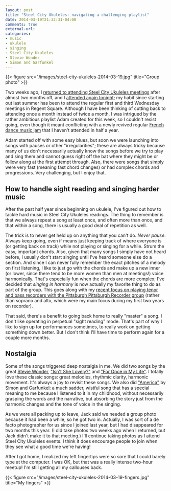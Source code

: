 ```yaml
---
layout: post
title: "Steel City Ukuleles: navigating a challenging playlist"
date: 2014-03-19T21:32:31-04:00
comments: true
external-url: 
categories: 
- music
- ukulele
- singing
- Steel City Ukuleles
- Stevie Wonder
- Simon and Garfunkel
---
```

{{< figure src="/images/steel-city-ukuleles-2014-03-19.jpg" title="Group photo" >}}

Two weeks ago, I [returned to attending Steel City Ukuleles meetings](/blog/2014/03/05/thoughts-on-returning-to-ukulele-after-almost-two-months-off/) after almost two months off, and I [attended again tonight](http://www.meetup.com/Steel-City-Ukuleles/events/158392572/); my habit since starting out last summer has been to attend the regular first and third Wednesday meetings in Regent Square. Although I have been thinking of cutting back to attending once a month instead of twice a month, I was intrigued by the rather ambitious playlist Adam created for this week, so I couldn't resist going, even though it meant conflicting with a newly revived regular [French dance music jam](/categories/french-dance/) that I haven't attended in half a year.

<!--more-->

Adam started off with some easy blues, but soon we were launching into songs with pauses or other "irregularities"; these are always tricky because many of us don't necessarily actually know the songs before we try to play and sing them and cannot guess right off the bat where they might be or follow along at the first attempt through. Also, there were songs that simply were very fast (meaning fast chord changes) or had complex chords and progressions. Very challenging, but I enjoy that.

## How to handle sight reading and singing harder music

After the past half year since beginning on ukulele, I've figured out how to tackle hard music in Steel City Ukuleles readings. The thing to remember is that we always repeat a song at least once, and often more than once, and that within a song, there is usually a good deal of repetition as well.

The trick is to never get held up on anything that you can't do. *Never pause*. Always keep going, even if means just keeping track of where everyone is (or getting back on track) while not playing or singing for a while. Strum the easy, important chords. Also, given that many songs I simply have not heard before, I usually don't start singing until I've heard someone else do a section. And since I can never fully remember the exact pitches of a melody on first listening, I like to just go with the chords and make up a new inner (or lower, since there tend to be more women than men at meetings!) voice harmonically. That's especially fun when the chords are more complex; I've decided that *singing in harmony* is now actually my favorite thing to do as part of the group. This goes along with my [recent focus on playing tenor and bass recorders with the Pittsburgh Pittsburgh Recorder group](/blog/2014/03/16/pittsburgh-recorder-society-something-new-recently-recording-our-practice-sessions/) (rather than soprano and alto, which were my main focus during my first two years on recorder).

That said, there's a benefit to going back home to really "master" a song. I don't like operating in perpetual "sight reading" mode. That's part of why I like to sign up for performances sometimes, to really work on getting something down better. But I don't think I'll have time to perform again for a couple more months. 

## Nostalgia

Some of the songs triggered deep nostalgia in me. We did two songs by the great [Stevie Wonder](http://en.wikipedia.org/wiki/Stevie_Wonder), ["Isn't She Lovely?"](http://en.wikipedia.org/wiki/Isn%27t_She_Lovely) and ["For Once in My Life"](http://en.wikipedia.org/wiki/For_Once_in_My_Life). I totally love these classic songs: great melodies, rhythmic clarity, harmonic movement. It's always a joy to revisit these songs. We also did ["America"](http://en.wikipedia.org/wiki/America_%28Simon_%26_Garfunkel_song%29) by Simon and Garfunkel: a much sadder, wistful song that has a special meaning to me because I listened to it in my childhood, without necessarily grasping the words and the narrative, but absorbing the story just from the harmonic changes and the tone of voice in the singing.

As we were all packing up to leave, Jack said we needed a group photo because it had been a while, so he got two in. Actually, I was sort of a de facto photographer for us since I joined last year, but I had disappeared for two months this year. (I did take photos two weeks ago when I returned, but Jack didn't make it to that meeting.) I'll continue taking photos as I attend Steel City Ukuleles events. I think it does encourage people to join when they see what a good time we're having!

After I got home, I realized my left fingertips were so sore that I could barely type at the computer. I was OK, but that was a really intense two-hour meetup! I'm still getting all my callouses back.

{{< figure src="/images/steel-city-ukuleles-2014-03-19-fingers.jpg" title="My fingers" >}}
